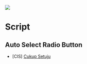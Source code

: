 <img src ="https://img.shields.io/badge/JavaScript-323330?style=for-the-badge&logo=javascript&logoColor=F7DF1E" />

# Script

## Auto Select Radio Button
* [CIS] [Cukup Setuju](/Auto%20Select/cukupsetuju.js)
